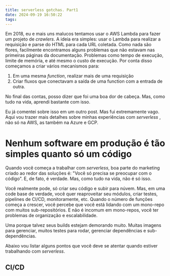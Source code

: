 ```yaml
---
title: serverless gotchas. Part1
date: 2024-09-19 16:50:22
tags:
---
```


Em 2018, eu e mais uns malucos tentamos usar o AWS Lambda para fazer um projeto de _crawlers_. A ideia era simples: usar o Lambda para realizar a requisição e parse do HTML para cada URL coletada. Como nada são flores, facilmente encontramos alguns problemas que não estavam nas primeiras páginas da documentação. Problemas como tempo de execução, limite de memória, e até mesmo o custo de execução. Por conta disso começamos a criar vários mecanismos para:

1. Em uma mesma _function_, realizar mais de uma requisição
2. Criar fluxos que conectavam a saída de uma function com a entrada de outra.

No final das contas, posso dizer que foi uma boa dor de cabeça. Mas, como tudo na vida, aprendi bastante com isso.

Eu já comentei sobre isso em um outro post. Mas fui extremamente vago. Aqui vou trazer mais detalhes sobre minhas experiências com _serverless_ , não só na AWS, as também na Azure e GCP.

# Nenhum software em produção é tão simples quanto só um código

Quando você começa a trabalhar com _serverless_, boa parte do marketing criado ao redor das soluções é: "Você só precisa se preocupar com o código". E, de fato, é verdade. Mas, como tudo na vida, não é só isso.

Você realmente pode, só criar seu código e subir para núvem. Mas, em uma code base de verdade, você quer reaproveitar seu módulos, criar testes, pipelines de CI/CD, monitoramente, etc. Quando o número de funções começa a crescer, você percebe que você está lidando com um mono-repo com muitos sub-repositórios. E não é incomum em mono-repos, você ter problemas de organização e escalabilidade.

Uma porque talvez seus builds estejam demorando muito. Muitas imagens para gerenciar, muitos testes para rodar, gerenciar dependências e sub-dependências.

Abaixo vou listar alguns pontos que você deve se atentar quando estiver trabalhando com _serverless_.

## CI/CD
